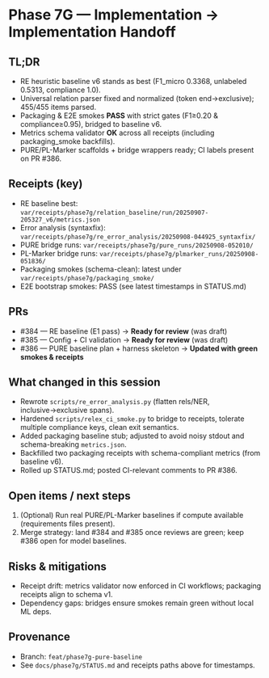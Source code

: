 # Phase 7G — Implementation → Implementation Handoff

## TL;DR
- RE heuristic baseline v6 stands as best (F1_micro 0.3368, unlabeled 0.5313, compliance 1.0).
- Universal relation parser fixed and normalized (token end→exclusive); 455/455 items parsed.
- Packaging & E2E smokes **PASS** with strict gates (F1≥0.20 & compliance≥0.95), bridged to baseline v6.
- Metrics schema validator **OK** across all receipts (including packaging_smoke backfills).
- PURE/PL-Marker scaffolds + bridge wrappers ready; CI labels present on PR #386.

## Receipts (key)
- RE baseline best: `var/receipts/phase7g/relation_baseline/run/20250907-205327_v6/metrics.json`
- Error analysis (syntaxfix): `var/receipts/phase7g/re_error_analysis/20250908-044925_syntaxfix/`
- PURE bridge runs: `var/receipts/phase7g/pure_runs/20250908-052010/`
- PL-Marker bridge runs: `var/receipts/phase7g/plmarker_runs/20250908-051836/`
- Packaging smokes (schema-clean): latest under `var/receipts/phase7g/packaging_smoke/`
- E2E bootstrap smokes: PASS (see latest timestamps in STATUS.md)

## PRs
- #384 — RE baseline (E1 pass) → **Ready for review** (was draft)
- #385 — Config + CI validation → **Ready for review** (was draft)
- #386 — PURE baseline plan + harness skeleton → **Updated with green smokes & receipts**

## What changed in this session
- Rewrote `scripts/re_error_analysis.py` (flatten rels/NER, inclusive→exclusive spans).
- Hardened `scripts/relex_ci_smoke.py` to bridge to receipts, tolerate multiple compliance keys, clean exit semantics.
- Added packaging baseline stub; adjusted to avoid noisy stdout and schema-breaking `metrics.json`.
- Backfilled two packaging receipts with schema-compliant metrics (from baseline v6).
- Rolled up STATUS.md; posted CI-relevant comments to PR #386.

## Open items / next steps
1) (Optional) Run real PURE/PL-Marker baselines if compute available (requirements files present).
2) Merge strategy: land #384 and #385 once reviews are green; keep #386 open for model baselines.

## Risks & mitigations
- Receipt drift: metrics validator now enforced in CI workflows; packaging receipts align to schema v1.
- Dependency gaps: bridges ensure smokes remain green without local ML deps.

## Provenance
- Branch: `feat/phase7g-pure-baseline`
- See `docs/phase7g/STATUS.md` and receipts paths above for timestamps.
